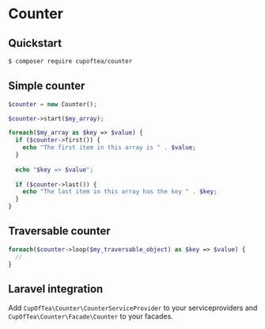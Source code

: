 # Counter

## Quickstart

```bash
$ composer require cupoftea/counter
```

## Simple counter

```php
$counter = new Counter();

$counter->start($my_array);

foreach($my_array as $key => $value) {
  if ($counter->first()) {
    echo "The first item in this array is " . $value;
  }
  
  echo "$key => $value";
  
  if ($counter->last()) {
    echo "The last item in this array has the key " . $key;
  }
}
```

## Traversable counter

```php
foreach($counter->loop($my_traversable_object) as $key => $value) {
  //
}
```

## Laravel integration

Add `CupOfTea\Counter\CounterServiceProvider` to your serviceproviders and `CupOfTea\Counter\Facade\Counter` to your facades.
